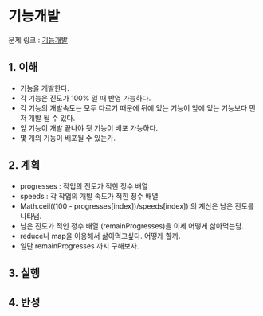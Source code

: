 # 기능개발

문제 링크 : [기능개발](https://programmers.co.kr/learn/courses/30/lessons/42586)

## 1. 이해

- 기능을 개발한다.
- 각 기능은 진도가 100% 일 때 반영 가능하다.
- 각 기능의 개발속도는 모두 다르기 때문에 뒤에 있는 기능이 앞에 있는 기능보다 먼저 개발 될 수 있다.
- 앞 기능이 개발 끝나야 뒷 기능이 배포 가능하다.
- 몇 개의 기능이 배포될 수 있는가.

## 2. 계획

- progresses : 작업의 진도가 적힌 정수 배열
- speeds : 각 작업의 개발 속도가 적힌 정수 배열
- Math.ceil((100 - progresses[index])/speeds[index]) 의 계산은 남은 진도를 나타냄.
- 남은 진도가 적인 정수 배열 (remainProgresses)을 이제 어떻게 삶아먹는담.
- reduce나 map을 이용해서 삶아먹고싶다. 어떻게 할까.
- 일단 remainProgresses 까지 구해보자.

## 3. 실행

## 4. 반성
